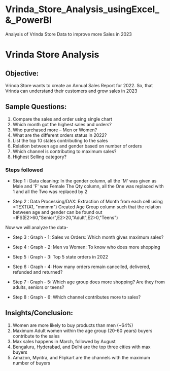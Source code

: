 # Vrinda_Store_Analysis_usingExcel_&_PowerBI
Analysis of Vrinda Store Data to improve more Sales in 2023


# Vrinda Store Analysis


## Objective:

Vrinda Store wants to create an Annual Sales Report for 2022. So, that Vrinda can understand their customers and grow sales in 2023

## Sample Questions:

1. Compare the sales and order using single chart
2. Which month got the highest sales and orders?
3. Who purchased more – Men or Women?
4. What are the different orders status in 2022?
5. List the top 10 states contributing to the sales
6. Relation between age and gender based on number of orders
7. Which channel is contributing to maximum sales?
8. Highest Selling category?



### Steps followed 

- Step 1 : Data cleaning:
		In the gender column, all the 'M' was given as Male and 'F' was Female
		The Qty column, all the One was replaced with 1 and all the Two was replaced by 2

- Step 2 : Data Processing/DAX:
		Extraction of Month from each cell using =TEXT(A1, "mmmm")
		Created Age Group column such that the relation between age and gender can be found out
			=IFS(E2>60,"Senior",E2>20,"Adult",E2>0,"Teens")

Now we will analyze the data-

- Step 3 : 
	Graph - 1: Sales vs Orders: Which month gives maximum sales?

- Step 4 : 
	Graph - 2: Men vs Women: To know who does more shopping

- Step 5 : 
	Graph - 3: Top 5 state orders in 2022

- Step 6 : 
	Graph - 4: How many orders remain cancelled, delivered, refunded and returned?

- Step 7 : 
	Graph - 5: Which age group does more shopping? Are they from adults, seniors or teens?

- Step 8 : 
	Graph - 6: Which channel contributes more to sales?



## Insights/Conclusion:

1. Women are more likely to buy products than men (~64%)
2. Maximum Adult women within the age group (20-60 years) buyers contribute to the sales
3. Max sales happens in March, followed by August
4. Bengaluru, Hyderabad, and Delhi are the top three cities with max buyers
5. Amazon, Myntra, and Flipkart are the channels with the maximum number of buyers



